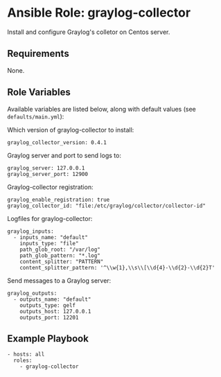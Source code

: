 # Ansible Role: graylog-collector

Install and configure Graylog's colletor on Centos server.

## Requirements
None.

## Role Variables
Available variables are listed below, along with default values (see `defaults/main.yml`):

Which version of graylog-collector to install:
   
    graylog_collector_version: 0.4.1

Graylog server and port to send logs to:
   
    graylog_server: 127.0.0.1
    graylog_server_port: 12900

Graylog-collector registration:
   
    graylog_enable_registration: true
    graylog_collector_id: "file:/etc/graylog/collector/collector-id"

Logfiles for graylog-collector:
   
    graylog_inputs:
      - inputs_name: "default"
        inputs_type: "file"
        path_glob_root: "/var/log"
        path_glob_pattern: "*.log"
        content_splitter: "PATTERN"
        content_splitter_pattern: '^\\w{1},\\s\\[\\d{4}-\\d{2}-\\d{2}T'

Send messages to a Graylog server:
   
    graylog_outputs:
      - outputs_name: "default"
        outputs_type: gelf
        outputs_host: 127.0.0.1
        outputs_port: 12201

## Example Playbook

    - hosts: all
      roles:
        - graylog-collector

